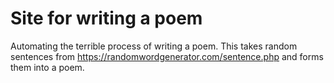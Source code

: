 # Site for writing a poem

Automating the terrible process of writing a poem. This takes random sentences from https://randomwordgenerator.com/sentence.php and forms them into a poem. 
